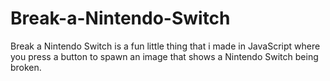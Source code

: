 # Break-a-Nintendo-Switch
Break a Nintendo Switch is a fun little thing that i made in JavaScript where you press a button to spawn an image that shows a Nintendo Switch being broken.
